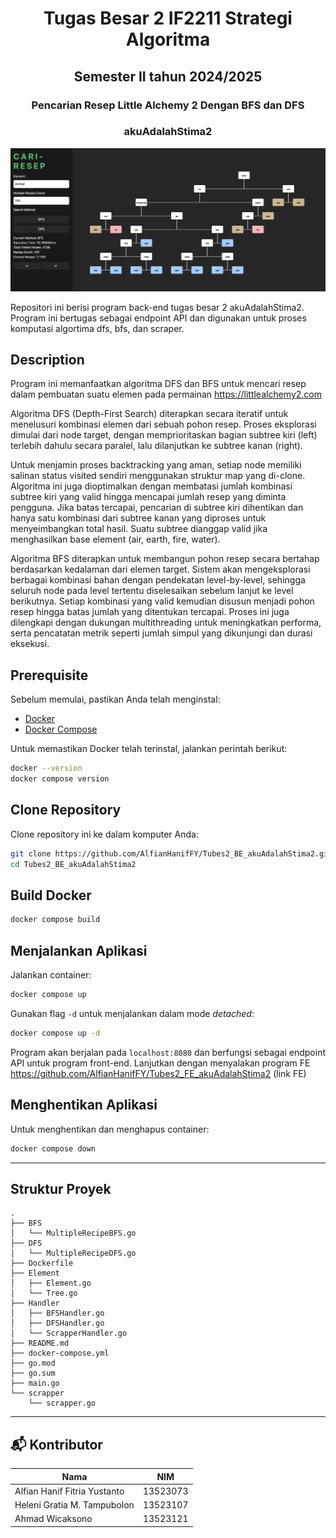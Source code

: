 # <h1 align="center">Tugas Besar 2 IF2211 Strategi Algoritma</h1>

<h2 align="center">Semester II tahun 2024/2025</h2>
<h3 align="center">Pencarian Resep Little Alchemy 2 Dengan BFS dan DFS</h3>
<h3 align="center">akuAdalahStima2</h3>

<p align="center">
  <img src="docs/Main.png" alt="Main" width="700">
</p>

Repositori ini berisi program back-end tugas besar 2 akuAdalahStima2. Program ini bertugas sebagai endpoint API dan digunakan untuk proses komputasi algortima dfs, bfs, dan scraper.

## Description

Program ini memanfaatkan algoritma DFS dan BFS untuk mencari resep dalam pembuatan suatu elemen pada permainan https://littlealchemy2.com

Algoritma DFS (Depth-First Search) diterapkan secara iteratif untuk menelusuri kombinasi elemen dari sebuah pohon resep. Proses eksplorasi dimulai dari node target, dengan memprioritaskan bagian subtree kiri (left) terlebih dahulu secara paralel, lalu dilanjutkan ke subtree kanan (right).

Untuk menjamin proses backtracking yang aman, setiap node memiliki salinan status visited sendiri menggunakan struktur map yang di-clone. Algoritma ini juga dioptimalkan dengan membatasi jumlah kombinasi subtree kiri yang valid hingga mencapai jumlah resep yang diminta pengguna. Jika batas tercapai, pencarian di subtree kiri dihentikan dan hanya satu kombinasi dari subtree kanan yang diproses untuk menyeimbangkan total hasil. Suatu subtree dianggap valid jika menghasilkan base element (air, earth, fire, water).

Algoritma BFS diterapkan untuk membangun pohon resep secara bertahap berdasarkan kedalaman dari elemen target. Sistem akan mengeksplorasi berbagai kombinasi bahan dengan pendekatan level-by-level, sehingga seluruh node pada level tertentu diselesaikan sebelum lanjut ke level berikutnya. Setiap kombinasi yang valid kemudian disusun menjadi pohon resep hingga batas jumlah yang ditentukan tercapai. Proses ini juga dilengkapi dengan dukungan multithreading untuk meningkatkan performa, serta pencatatan metrik seperti jumlah simpul yang dikunjungi dan durasi eksekusi.

## Prerequisite

Sebelum memulai, pastikan Anda telah menginstal:

- [Docker](https://docs.docker.com/get-docker/)
- [Docker Compose](https://docs.docker.com/compose/install/)

Untuk memastikan Docker telah terinstal, jalankan perintah berikut:

```bash
docker --version
docker compose version
```

## Clone Repository

Clone repository ini ke dalam komputer Anda:

```bash
git clone https://github.com/AlfianHanifFY/Tubes2_BE_akuAdalahStima2.git
cd Tubes2_BE_akuAdalahStima2
```

## Build Docker

```bash
docker compose build
```

## Menjalankan Aplikasi

Jalankan container:

```bash
docker compose up
```

Gunakan flag `-d` untuk menjalankan dalam mode _detached_:

```bash
docker compose up -d
```

Program akan berjalan pada `localhost:8080` dan berfungsi sebagai endpoint API untuk program front-end. Lanjutkan dengan menyalakan program FE https://github.com/AlfianHanifFY/Tubes2_FE_akuAdalahStima2 (link FE)

## Menghentikan Aplikasi

Untuk menghentikan dan menghapus container:

```bash
docker compose down
```

---

## Struktur Proyek

```text
.
├── BFS
│   └── MultipleRecipeBFS.go
├── DFS
│   └── MultipleRecipeDFS.go
├── Dockerfile
├── Element
│   ├── Element.go
│   └── Tree.go
├── Handler
│   ├── BFSHandler.go
│   ├── DFSHandler.go
│   └── ScrapperHandler.go
├── README.md
├── docker-compose.yml
├── go.mod
├── go.sum
├── main.go
└── scrapper
    └── scrapper.go
```

---

## 📬 Kontributor

| Nama                         | NIM      |
| ---------------------------- | -------- |
| Alfian Hanif Fitria Yustanto | 13523073 |
| Heleni Gratia M. Tampubolon  | 13523107 |
| Ahmad Wicaksono              | 13523121 |
